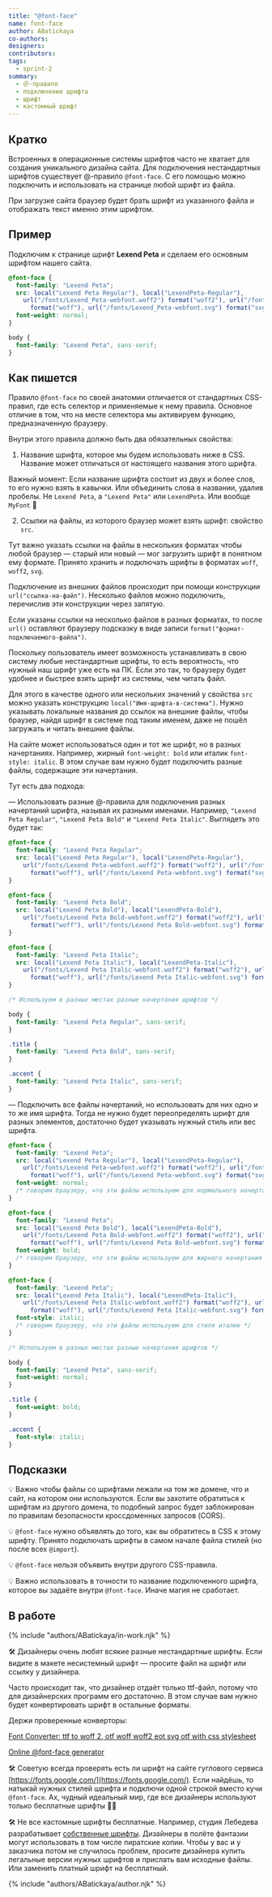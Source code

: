 ```yaml
---
title: "@font-face"
name: font-face
author: ABatickaya
co-authors:
designers:
contributors:
tags:
  - sprint-2
summary:
  - ＠-правило
  - подключение шрифта
  - шрифт
  - кастомный шрифт
---
```


## Кратко

Встроенных в операционные системы шрифтов часто не хватает для создания уникального дизайна сайта. Для подключения нестандартных шрифтов существует @-правило `@font-face`. С его помощью можно подключить и использовать на странице любой шрифт из файла.

При загрузке сайта браузер будет брать шрифт из указанного файла и отображать текст именно этим шрифтом.

## Пример

Подключим к странице шрифт **Lexend Peta** и сделаем его основным шрифтом нашего сайта.

```css
@font-face {
  font-family: "Lexend Peta";
  src: local("Lexend Peta Regular"), local("LexendPeta-Regular"),
    url("/fonts/Lexend_Peta-webfont.woff2") format("woff2"), url("/fonts/Lexend_Peta-webfont.woff")
      format("woff"), url("/fonts/Lexend_Peta-webfont.svg") format("svg");
  font-weight: normal;
}

body {
  font-family: "Lexend Peta", sans-serif;
}
```

## Как пишется

Правило `@font-face` по своей анатомии отличается от стандартных CSS-правил, где есть селектор и применяемые к нему правила. Основное отличие в том, что на месте селектора мы активируем функцию, предназначенную браузеру.

Внутри этого правила должно быть два обязательных свойства:

1. Название шрифта, которое мы будем использовать ниже в CSS. Название может отличаться от настоящего названия этого шрифта.

Важный момент: Если название шрифта состоит из двух и более слов, то его нужно взять в кавычки. Или объединить слова в названии, удалив пробелы. Не `Lexend Peta`, а `"Lexend Peta"` или `LexendPeta`. Или вообще `MyFont` 🙊

2. Ссылки на файлы, из которого браузер может взять шрифт: свойство `src`.

Тут важно указать ссылки на файлы в нескольких форматах чтобы любой браузер — старый или новый — мог загрузить шрифт в понятном ему формате. Принято хранить и подключать шрифты в форматах `woff`, `woff2`, `svg`.

Подключение из внешних файлов происходит при помощи конструкции `url("ссылка-на-файл")`. Несколько файлов можно подключить, перечислив эти конструкции через запятую.

Если указаны ссылки на несколько файлов в разных форматах, то после `url()` оставляют браузеру подсказку в виде записи `format("формат-подключаемого-файла")`.

Поскольку пользователь имеет возможность устанавливать в свою систему любые нестандартные шрифты, то есть вероятность, что нужный наш шрифт уже есть на ПК. Если это так, то браузеру будет удобнее и быстрее взять шрифт из системы, чем читать файл.

Для этого в качестве одного или нескольких значений у свойства `src` можно указать конструкцию `local("Имя-шрифта-в-система")`. Нужно указывать локальные названия до ссылок на внешние файлы, чтобы браузер, найдя шрифт в системе под таким именем, даже не пошёл загружать и читать внешние файлы.

На сайте может использоваться один и тот же шрифт, но в разных начертаниях. Например, жирный `font-weight: bold` или италик `font-style: italic`. В этом случае вам нужно будет подключить разные файлы, содержащие эти начертания.

Тут есть два подхода:

— Использовать разные @-правила для подключения разных начертаний шрифта, называя их разными именами. Например, `"Lexend Peta Regular"`, `"Lexend Peta Bold"` и `"Lexend Peta Italic"`. Выглядеть это будет так:

```css
@font-face {
  font-family: "Lexend Peta Regular";
  src: local("Lexend Peta Regular"), local("LexendPeta-Regular"),
    url("/fonts/Lexend Peta-webfont.woff2") format("woff2"), url("/fonts/Lexend Peta-webfont.woff")
      format("woff"), url("/fonts/Lexend Peta-webfont.svg") format("svg");
}

@font-face {
  font-family: "Lexend Peta Bold";
  src: local("Lexend Peta Bold"), local("LexendPeta-Bold"),
    url("/fonts/Lexend Peta Bold-webfont.woff2") format("woff2"), url("/fonts/Lexend Peta Bold-webfont.woff")
      format("woff"), url("/fonts/Lexend Peta Bold-webfont.svg") format("svg");
}

@font-face {
  font-family: "Lexend Peta Italic";
  src: local("Lexend Peta Italic"), local("LexendPeta-Italic"),
    url("/fonts/Lexend Peta Italic-webfont.woff2") format("woff2"), url("/fonts/Lexend Peta Italic-webfont.woff")
      format("woff"), url("/fonts/Lexend Peta Italic-webfont.svg") format("svg");
}

/* Используем в разных местах разные начертания шрифтов */

body {
  font-family: "Lexend Peta Regular", sans-serif;
}

.title {
  font-family: "Lexend Peta Bold", sans-serif;
}

.accent {
  font-family: "Lexend Peta Italic", sans-serif;
}
```

— Подключить все файлы начертаний, но использовать для них одно и то же имя шрифта. Тогда не нужно будет переопределять шрифт для разных элементов, достаточно будет указывать нужный стиль или вес шрифта.

```css
@font-face {
  font-family: "Lexend Peta";
  src: local("Lexend Peta Regular"), local("LexendPeta-Regular"),
    url("/fonts/Lexend Peta-webfont.woff2") format("woff2"), url("/fonts/Lexend Peta-webfont.woff")
      format("woff"), url("/fonts/Lexend Peta-webfont.svg") format("svg");
  font-weight: normal;
  /* говорим браузеру, что эти файлы используем для нормального начертания */
}

@font-face {
  font-family: "Lexend Peta";
  src: local("Lexend Peta Bold"), local("LexendPeta-Bold"),
    url("/fonts/Lexend Peta Bold-webfont.woff2") format("woff2"), url("/fonts/Lexend Peta Bold-webfont.woff")
      format("woff"), url("/fonts/Lexend Peta Bold-webfont.svg") format("svg");
  font-weight: bold;
  /* говорим браузеру, что эти файлы используем для жирного начертания */
}

@font-face {
  font-family: "Lexend Peta";
  src: local("Lexend Peta Italic"), local("LexendPeta-Italic"),
    url("/fonts/Lexend Peta Italic-webfont.woff2") format("woff2"), url("/fonts/Lexend Peta Italic-webfont.woff")
      format("woff"), url("/fonts/Lexend Peta Italic-webfont.svg") format("svg");
  font-style: italic;
  /* говорим браузеру, что эти файлы используем для стиля италик */
}

/* Используем в разных местах разные начертания шрифтов */

body {
  font-family: "Lexend Peta", sans-serif;
  font-weight: normal;
}

.title {
  font-weight: bold;
}

.accent {
  font-style: italic;
}
```

## Подсказки

💡 Важно чтобы файлы со шрифтами лежали на том же домене, что и сайт, на котором они используются. Если вы захотите обратиться к шрифтам из другого домена, то подобный запрос будет заблокирован по правилам безопасности кроссдоменных запросов (CORS).

💡 `@font-face` нужно объявлять до того, как вы обратитесь в CSS к этому шрифту. Принято подключать шрифты в самом начале файла стилей (но после всех `@import`).

💡 `@font-face` нельзя объявить внутри другого CSS-правила.

💡 Важно использовать в точности то название подключенного шрифта, которое вы задаёте внутри `@font-face`. Иначе магия не сработает.

## В работе

{% include "authors/ABatickaya/in-work.njk" %}

🛠 Дизайнеры очень любят всякие разные нестандартные шрифты. Если видите в макете несистемный шрифт — просите файл на шрифт или ссылку у дизайнера.

Часто происходит так, что дизайнер отдаёт только ttf-файл, потому что для дизайнерских программ его достаточно. В этом случае вам нужно будет конвертировать шрифт в остальные форматы.

Держи проверенные конверторы:

[Font Converter: ttf to woff 2, otf woff woff2 eot svg otf with css stylesheet](https://www.font-converter.net/)

[Online @font-face generator](https://transfonter.org/)

🛠 Советую всегда проверять есть ли шрифт на сайте гуглового сервиса [https://fonts.google.com/](https://fonts.google.com/). Если найдёшь, то натыкай нужных стилей шрифта и подключи одной строкой вместо кучи `@font-face`. Ах, чудный идеальный мир, где все дизайнеры используют только бесплатные шрифты 🧚‍♀️

🛠 Не все кастомные шрифты бесплатные. Например, студия Лебедева разрабатывает [собственные шрифты](https://store.artlebedev.ru/type/). Дизайнеры в полёте фантазии могут использовать в том числе пиратские копии. Чтобы у вас и у заказчика потом не случилось проблем, просите дизайнера купить легальные версии нужных шрифтов и прислать вам исходные файлы. Или заменить платный шрифт на бесплатный.

{% include "authors/ABatickaya/author.njk" %}
